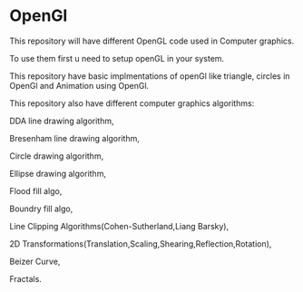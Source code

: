 # OpenGl
This repository will have different OpenGL code used in Computer graphics.

To use them first u need to setup openGL in your system.

This repository have basic implmentations of openGl like triangle, circles in OpenGl and Animation using OpenGl.

This repository also have different computer graphics algorithms:

DDA line drawing algorithm,

Bresenham line drawing algorithm,

Circle drawing algorithm,

Ellipse drawing algorithm,

Flood fill algo,

Boundry fill algo,

Line Clipping Algorithms(Cohen-Sutherland,Liang Barsky),

2D Transformations(Translation,Scaling,Shearing,Reflection,Rotation),

Beizer Curve,

Fractals.
